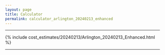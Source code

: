 ```yaml
---
layout: page
title: Calculator
permalink: calculator_arlington_20240213_enhanced
---
```


___

{% include cost_estimates/20240213/Arlington_20240213_Enhanced.html %}

___

